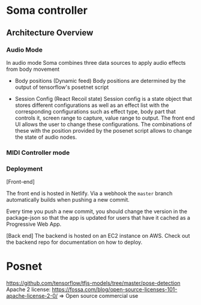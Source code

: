 # Soma controller

## Architecture Overview

### Audio Mode

In audio mode Soma combines three data sources to apply audio effects from body movement

- Body positions (Dynamic feed)
  Body positions are determined by the output of tensorflow's posetnet script

- Session Config (React Recoil state)
  Session config is a state object that stores different configurations as well as an effect list with the corresponding configurations such as effect type, body part that controls it, screen range to capture, value range to output. The front end UI allows the user to change these configurations. The combinations of these with the position provided by the posenet script allows to change the state of audio nodes.

### MIDI Controller mode

### Deployment

[Front-end]

The front end is hosted in Netlify. Via a webhook the `master` branch automatically builds when pushing a new commit.

Every time you push a new commit, you should change the version in the package-json so that the app is updated for users that have it cached as a Progressive Web App.

[Back end]
The backend is hosted on an EC2 instance on AWS. Check out the backend repo for documentation on how to deploy.

# Posnet

https://github.com/tensorflow/tfjs-models/tree/master/pose-detection
Apache 2 license: https://fossa.com/blog/open-source-licenses-101-apache-license-2-0/ => Open source commercial use

